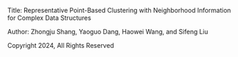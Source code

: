Title: Representative Point-Based Clustering with Neighborhood Information for Complex Data Structures 

Author: Zhongju Shang, Yaoguo Dang, Haowei Wang, and Sifeng Liu 

Copyright 2024, All Rights Reserved

